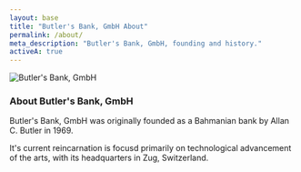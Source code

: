 ```yaml
---
layout: base
title: "Butler's Bank, GmbH About"
permalink: /about/
meta_description: "Butler's Bank, GmbH, founding and history."
activeA: true
---
```


  <section style="clear:both; max-width: 740px; margin: 0px auto;">
    <img src="{{ '/assets/images/butlersbank-logo.png' | relative_url }}" alt="Butler's Bank, GmbH" class="profile-photo">
    <h3>About Butler's Bank, GmbH</h3>
    <p>Butler's Bank, GmbH was originally founded as a Bahmanian bank by Allan C. Butler in 1969.</p>
    <p>It's current reincarnation is focusd primarily on technological advancement of the arts, with its headquarters in Zug, Switzerland.</p>
  </section>
